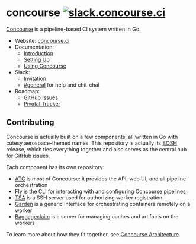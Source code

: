 # concourse [![slack.concourse.ci](http://slack.concourse.ci/badge.svg)](http://slack.concourse.ci)

[Concourse](https://concourse.ci) is a pipeline-based CI system written in Go.

* Website: [concourse.ci](https://concourse.ci)
* Documentation:
  * [Introduction](https://concourse.ci/introduction.html)
  * [Setting Up](https://concourse.ci/setting-up.html)
  * [Using Concourse](https://concourse.ci/using-concourse.html)
* Slack:
  * [Invitation](http://slack.concourse.ci)
  * [#general](https://concourseci.slack.com) for help and chit-chat
* Roadmap:
  * [GitHub Issues](https://github.com/concourse/concourse/issues)
  * [Pivotal Tracker](https://www.pivotaltracker.com/n/projects/1059262)

## Contributing

Concourse is actually built on a few components, all written in Go with cutesy
aerospace-themed names. This repository is actually its [BOSH](https://bosh.io)
release, which ties everything together and also serves as the central hub for
GitHub issues.

Each component has its own repository:

* [ATC](https://github.com/concourse/atc) is most of Concourse: it provides
  the API, web UI, and all pipeline orchestration
* [Fly](https://github.com/concourse/fly) is the CLI for interacting with and
  configuring Concourse pipelines
* [TSA](https://github.com/concourse/tsa) is a SSH server used for authorizing
  worker registration
* [Garden](https://github.com/cloudfoundry-incubator/garden) is a generic
  interface for orchestrating containers remotely on a worker
* [Baggageclaim](https://github.com/concourse/baggageclaim) is a server for
  managing caches and artifacts on the workers

To learn more about how they fit together, see [Concourse
Architecture](https://concourse.ci/architecture.html).
